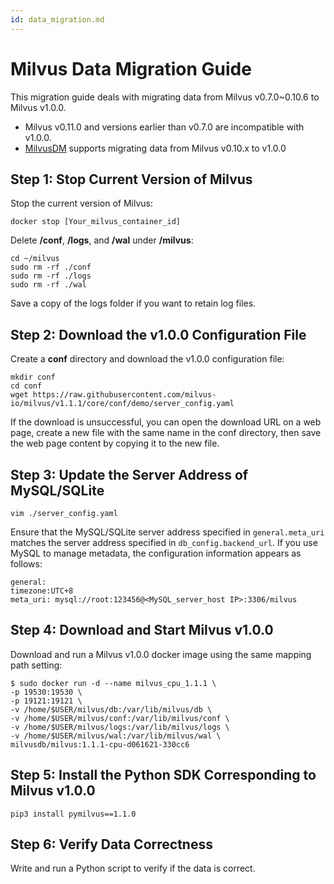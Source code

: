 ```yaml
---
id: data_migration.md
---
```


# Milvus Data Migration Guide  

This migration guide deals with migrating data from Milvus v0.7.0~0.10.6 to Milvus v1.0.0. 
<div class="alert note">
 <ul>
  <li>Milvus v0.11.0 and versions earlier than v0.7.0 are incompatible with v1.0.0.</li>
  <li><a href="milvusdm.md">MilvusDM</a> supports migrating data from Milvus v0.10.x to v1.0.0</li>
 </ul>
</div>


## Step 1: Stop Current Version of Milvus

Stop the current version of Milvus:

```
docker stop [Your_milvus_container_id]
```

Delete **/conf**, **/logs**, and **/wal** under **/milvus**:

```
cd ~/milvus
sudo rm -rf ./conf
sudo rm -rf ./logs
sudo rm -rf ./wal
```

<div class="alert note">Save a copy of the logs folder if you want to retain log files.</div>


## Step 2: Download the v1.0.0 Configuration File

Create a **conf** directory and download the v1.0.0 configuration file:

```
mkdir conf
cd conf
wget https://raw.githubusercontent.com/milvus-io/milvus/v1.1.1/core/conf/demo/server_config.yaml
```

<div class="alert note">If the download is unsuccessful, you can open the download URL on a web page, create a new file with the same name in the conf directory, then save the web page content by copying it to the new file.</div>


## Step 3: Update the Server Address of MySQL/SQLite

```
vim ./server_config.yaml
```

Ensure that the MySQL/SQLite server address specified in `general.meta_uri` matches the server address specified in `db_config.backend_url`. If you use MySQL to manage metadata, the configuration information appears as follows:

```
general:
timezone:UTC+8
meta_uri: mysql://root:123456@<MySQL_server_host IP>:3306/milvus
```

## Step 4: Download and Start Milvus v1.0.0

Download and run a Milvus v1.0.0 docker image using the same mapping path setting:

```
$ sudo docker run -d --name milvus_cpu_1.1.1 \
-p 19530:19530 \
-p 19121:19121 \
-v /home/$USER/milvus/db:/var/lib/milvus/db \
-v /home/$USER/milvus/conf:/var/lib/milvus/conf \
-v /home/$USER/milvus/logs:/var/lib/milvus/logs \
-v /home/$USER/milvus/wal:/var/lib/milvus/wal \
milvusdb/milvus:1.1.1-cpu-d061621-330cc6
```

## Step 5: Install the Python SDK Corresponding to Milvus v1.0.0

```
pip3 install pymilvus==1.1.0
```

## Step 6: Verify Data Correctness

Write and run a Python script to verify if the data is correct.